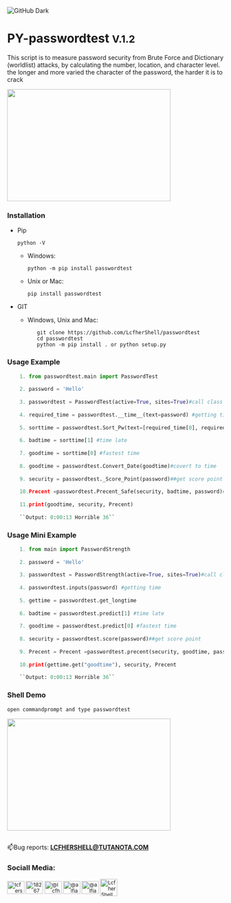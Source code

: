 ![GitHub Dark](https://github.com/github-dark.png#gh-light-mode-only)
# PY-passwordtest <small class='version_passwordtest'>V.1.2</small>
<p>This script is to measure password security from Brute Force and Dictionary (worldlist) attacks, by calculating the number, location, and character level. the longer and more varied the character of the password, the harder it is to crack</p>
<img align='center' src="https://github.com/LcfherShell/passwordtest/blob/main/logiccracking.png" height="260" width="380">


### Installation

- Pip

  ```python -V```

  - Windows:
  
    `python -m pip install passwordtest`
  
  - Unix or Mac:
  
    `pip install passwordtest`
  
- GIT

  - Windows, Unix and Mac:
  
    ````
       git clone https://github.com/LcfherShell/passwordtest
       cd passwordtest
       python -m pip install . or python setup.py
    ````
### Usage Example
````Python hl_lines="4  9-12  25-27"
    1. from passwordtest.main import PasswordTest
    
    2. password = 'Hello'
    
    3. passwordtest = PasswordTest(active=True, sites=True)#call class
    
    4. required_time = passwordtest.__time__(text=password) #getting time
    
    5. sorttime = passwordtest.Sort_Pw(text=[required_time[0], required_time[1]]) #sorttime by min and max
    
    6. badtime = sorttime[1] #time late
    
    7. goodtime = sorttime[0] #fastest time
    
    8. goodtime = passwordtest.Convert_Date(goodtime)#covert to time
    
    9. security = passwordtest._Score_Point(password)##get score point
    
    10.Precent =passwordtest.Precent_Safe(security, badtime, password)#get percent security
    
    11.print(goodtime, security, Precent)
    
    ``Output: 0:00:13 Horrible 36``
````
### Usage Mini Example 
````Python hl_lines="4  9-12  25-27"
    1. from main import PasswordStrength
    
    2. password = 'Hello'
    
    3. passwordtest = PasswordStrength(active=True, sites=True)#call class
    
    4. passwordtest.inputs(password) #getting time
    
    5. gettime = passwordtest.get_longtime
    
    6. badtime = passwordtest.predict[1] #time late
    
    7. goodtime = passwordtest.predict[0] #fastest time
    
    8. security = passwordtest.score(password)##get score point
    
    9. Precent = Precent =passwordtest.precent(security, goodtime, password)#get percent security
    
    10.print(gettime.get("goodtime"), security, Precent
    
    ``Output: 0:00:13 Horrible 36``
````

### Shell Demo

``open commandprompt and type
  passwordtest
``

<img align='center' src="https://github.com/LcfherShell/passwordtest/blob/main/images1.png" height="260" width="380">


## 
📫Bug reports: **LCFHERSHELL@TUTANOTA.COM**
<h3 align="left">Sociall Media:</h3>
<p align="left">
  <small>
    <a href="https://twitter.com/lcfershell" target="blank"><img align="center" src="https://raw.githubusercontent.com/rahuldkjain/github-profile-readme-generator/master/src/images/icons/Social/twitter.svg" alt="lcfershell" height="30" width="40" /></a>
    <a href="https://stackoverflow.com/users/18267661" target="blank"><img align="center" src="https://raw.githubusercontent.com/rahuldkjain/github-profile-readme-generator/master/src/images/icons/Social/stack-overflow.svg" alt="18267661" height="30" width="40" /></a>
    <a href="https://instagram.com/@lcfhershell" target="blank"><img align="center" src="https://raw.githubusercontent.com/rahuldkjain/github-profile-readme-generator/master/src/images/icons/Social/instagram.svg" alt="@lcfhershell" height="30" width="40" /></a>
    <a href="https://medium.com/@alfiandecker2" target="blank"><img align="center" src="https://raw.githubusercontent.com/rahuldkjain/github-profile-readme-generator/master/src/images/icons/Social/medium.svg" alt="@alfiandecker2" height="30" width="40" /></a>
    <a href="https://www.hackerrank.com/@alfiandecker2" target="blank"><img align="center" src="https://raw.githubusercontent.com/rahuldkjain/github-profile-readme-generator/master/src/images/icons/Social/hackerrank.svg" alt="@alfiandecker2" height="30" width="40" /></a>
    <a href="https://github.com/LcfherShell" target="blank"><img align="center" src="https://cdn.jsdelivr.net/npm/simple-icons@3.0.1/icons/github.svg" alt="LcfherShell" height="40" width="40"/></a>
 </small>
</p>
